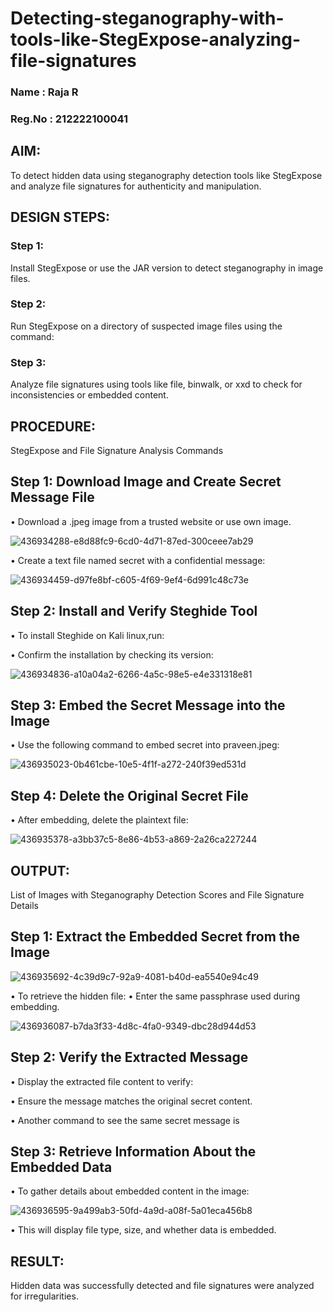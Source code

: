 # Detecting-steganography-with-tools-like-StegExpose-analyzing-file-signatures
### Name : Raja R
### Reg.No : 212222100041
## AIM:
To detect hidden data using steganography detection tools like StegExpose and analyze file signatures for authenticity and manipulation.

## DESIGN STEPS:
### Step 1:
Install StegExpose or use the JAR version to detect steganography in image files.

### Step 2:
Run StegExpose on a directory of suspected image files using the command:

### Step 3:
Analyze file signatures using tools like file, binwalk, or xxd to check for inconsistencies or embedded content.

## PROCEDURE:
StegExpose and File Signature Analysis Commands

## Step 1: Download Image and Create Secret Message File
• Download a .jpeg image from a trusted website or use own image.

![436934288-e8d88fc9-6cd0-4d71-87ed-300ceee7ab29](https://github.com/user-attachments/assets/3ac002af-5f35-4e61-ac99-8fed3d01aebe)


• Create a text file named secret with a confidential message:

![436934459-d97fe8bf-c605-4f69-9ef4-6d991c48c73e](https://github.com/user-attachments/assets/b1f4374e-d2cf-4ebd-8914-e68ebce9dded)


## Step 2: Install and Verify Steghide Tool

• To install Steghide on Kali linux,run:

• Confirm the installation by checking its version:

![436934836-a10a04a2-6266-4a5c-98e5-e4e331318e81](https://github.com/user-attachments/assets/82cfa596-bcb0-4547-8cde-ae00f7cf1424)


## Step 3: Embed the Secret Message into the Image
• Use the following command to embed secret into praveen.jpeg:

![436935023-0b461cbe-10e5-4f1f-a272-240f39ed531d](https://github.com/user-attachments/assets/4bf46955-8dc7-47b4-817d-9b8ee2a4d9b6)


## Step 4: Delete the Original Secret File
• After embedding, delete the plaintext file:

![436935378-a3bb37c5-8e86-4b53-a869-2a26ca227244](https://github.com/user-attachments/assets/6f96cbfc-95db-494d-894e-9d10484c1296)


## OUTPUT:
List of Images with Steganography Detection Scores and File Signature Details

## Step 1: Extract the Embedded Secret from the Image

![436935692-4c39d9c7-92a9-4081-b40d-ea5540e94c49](https://github.com/user-attachments/assets/e954517c-af98-41b2-a911-4cf2f47ce7a5)

• To retrieve the hidden file: • Enter the same passphrase used during embedding.

![436936087-b7da3f33-4d8c-4fa0-9349-dbc28d944d53](https://github.com/user-attachments/assets/0a209b46-302f-407a-bd3d-829acb7e532d)


## Step 2: Verify the Extracted Message
• Display the extracted file content to verify:

• Ensure the message matches the original secret content.

• Another command to see the same secret message is

## Step 3: Retrieve Information About the Embedded Data
• To gather details about embedded content in the image:

![436936595-9a499ab3-50fd-4a9d-a08f-5a01eca456b8](https://github.com/user-attachments/assets/a2b569ce-180e-4c55-97e4-6a335c77c769)

• This will display file type, size, and whether data is embedded.

## RESULT:
Hidden data was successfully detected and file signatures were analyzed for irregularities.
